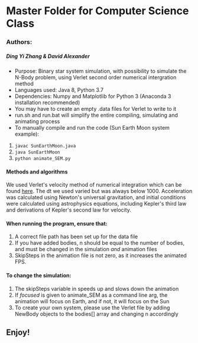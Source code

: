 # Master Folder for Computer Science Class
### Authors:

##### Ding Yi Zhang & David Alexander


* Purpose: Binary star system simulation, with possibility to simulate the N-Body problem, using Verlet second order numerical intergration method
* Languages used: Java 8, Python 3.7
* Dependencies: Numpy and Matplotlib for Python 3 (Anaconda 3 installation recommended)
* You may have to create an empty .data files for Verlet to write to it
* run.sh and run.bat will simplify the entire compiling, simulating and animating process
* To manually compile and run the code (Sun Earth Moon system example):

1. `javac SunEarthMoon.java`
2. `java SunEarthMoon`
3. `python animate_SEM.py`

#### Methods and algorithms
We used Verlet's velocity method of numerical integration which can be found [here](https://www.compadre.org/PICUP/resources/Numerical-Integration/). The dt we used varied but was always below 1000. Acceleration was calculated using Newton's universal gravitation, and initial conditions were calculated using astrophysics equations, including Kepler's third law and derivations of Kepler's second law for velocity. 

#### When running the program, ensure that:
1. A correct file path has been set up for the data file
2. If you have added bodies, n should be equal to the number of bodies, and must be changed in the simulation *and* animation files
3. SkipSteps in the animation file is not zero, as it increases the animated FPS.

#### To change the simulation:
1. The skipSteps variable in speeds up and slows down the animation
2. If *focused* is given to animate_SEM as a command line arg, the animation will focus on Earth, and if not, it will focus on the Sun
3. To create your own system, please use the Verlet file by adding NewBody objects to the bodies[] array and changing n accordingly

## Enjoy!
